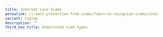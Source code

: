 ```yaml
---
title: Internet Love Scams
permalink: /i-want-protection-from-scams/learn-to-recognise-scams/internet-love-scams/
variant: tiptap
description: ""
third_nav_title: Understand scam types
---
```

<p></p>